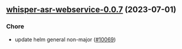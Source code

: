 

## [whisper-asr-webservice-0.0.7](https://github.com/truecharts/charts/compare/whisper-asr-webservice-0.0.6...whisper-asr-webservice-0.0.7) (2023-07-01)

### Chore

- update helm general non-major ([#10069](https://github.com/truecharts/charts/issues/10069))
  
  